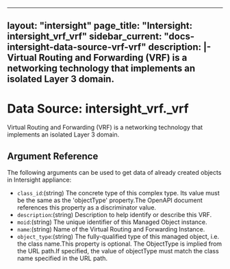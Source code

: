 
---
layout: "intersight"
page_title: "Intersight: intersight_vrf_vrf"
sidebar_current: "docs-intersight-data-source-vrf-vrf"
description: |-
Virtual Routing and Forwarding (VRF) is a networking technology that implements an isolated Layer 3 domain.
---

# Data Source: intersight_vrf._vrf
Virtual Routing and Forwarding (VRF) is a networking technology that implements an isolated Layer 3 domain.
## Argument Reference
The following arguments can be used to get data of already created objects in Intersight appliance:
* `class_id`:(string) The concrete type of this complex type. Its value must be the same as the 'objectType' property.The OpenAPI document references this property as a discriminator value. 
* `description`:(string) Description to help identify or describe this VRF. 
* `moid`:(string) The unique identifier of this Managed Object instance. 
* `name`:(string) Name of the Virtual Routing and Forwarding Instance. 
* `object_type`:(string) The fully-qualified type of this managed object, i.e. the class name.This property is optional. The ObjectType is implied from the URL path.If specified, the value of objectType must match the class name specified in the URL path. 

